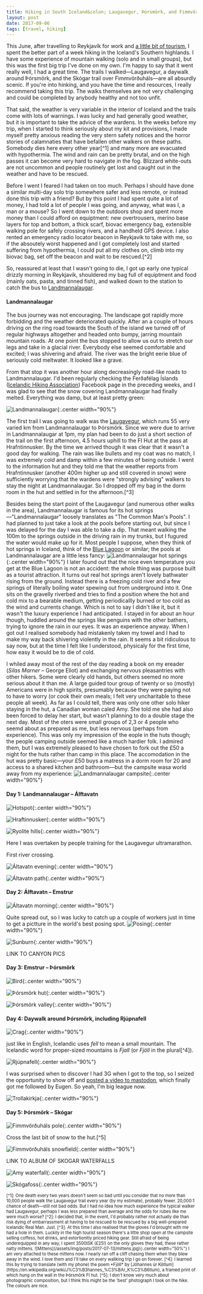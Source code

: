 ```yaml
---
title: Hiking in South Iceland&colon; Laugavegur, Þórsmörk, and Fimmvörðuháls
layout: post
date: 2017-09-06
tags: [travel, hiking]
---
```


This June, after travelling to Reykjavík for work and [a little bit of tourism](/2017/07/09/reykjavik/), I spent the better part of a week hiking in the Iceland's Southern highlands. I have some experience of mountain walking (solo and in small groups), but this was the first big trip I've done on my own. I'm happy to say that it went really well, I had a great time. The trails I walked&mdash;Laugavegur, a daywalk around Þórsmörk, and the Skógar trail over Fimmvörðuháls&mdash;are all absurdly scenic. If you're into hinking, and you have the time and resources, I really recommend taking this trip. The walks themselves are not very challenging and could be completed by anybody healthy and not too unfit.

That said, the weather is very variable in the interior of Iceland and the trails come with lots of warnings. I was lucky and had generally good weather, but it is important to take the advice of the wardens. In the weeks before my trip, when I started to think seriously about my kit and provisions, I made myself pretty anxious reading the very stern safety notices and the horror stories of calamnaties that have befallen other walkers on these paths. Somebody dies here every other year[^1] and many more are evacuated with hypothermia. The wind and rain can be pretty brutal, and on the high passes it can become very hard to navigate in the fog. Blizzard white-outs are not uncommon and people routinely get lost and caught out in the weather and have to be rescued.

Before I went I feared I had taken on too much. Perhaps I should have done a similar multi-day solo trip somewhere safer and less remote, or instead done this trip with a friend? But by this point I had spent quite a lot of money, I had told a lot of people I was going, and anyway, what was I, a man or a mouse? So I went down to the outdoors shop and spent more money than I could afford on equiptment: new overtrousers, merino base layers for top and bottom, a thick scarf, biovac emergency bag, extensible walking pole for safely crossing rivers, and a handheld GPS device. I also rented an emergency radio locator beacon in Reykjavík to take with me, so if the absoutely worst happened and I got completely lost and started suffering from hypothermia, I could put all my clothes on, climb into my biovac bag, set off the beacon and wait to be rescued.[^2]

So, reassured at least that I wasn't going to die, I got up early one typical drizzly morning in Reykjavík, shouldered my bag full of equiptment and food (mainly oats, pasta, and tinned fish), and walked down to the station to catch the bus to [Landmannalaugar](https://en.wikipedia.org/wiki/Landmannalaugar).

#### Landmannalaugar

The bus journey was not encouraging. The landscape got rapidly more forbidding and the weather deteriorated quickly. After an a couple of hours driving on the ring road towards  the South of the island we turned off of regular highways altogether and headed onto bumpy, jarring mountain mountain roads. At one point the bus stopped to allow us out to stretch our legs and take in a glacial river. Everybody else seemed comfortable and excited; I was shivering and afraid. The river was the bright eerie blue of seriously cold meltwater. It looked like a grave.

From that stop it was another hour along decreasingly road-like roads to Landmannalaugar. I'd been regularly checking the Ferðafélag Íslands ([Icelandic Hiking Association](https://www.fi.is/en)) Facebook page in the preceding weeks, and I was glad to see that the snow covering Landmannalaugar had finally melted. Everything was damp, but at least pretty green:

![Landmannalaugar](/assets/img/posts/2017-07-13/landmannalaugar.jpg){:.center width="90%"}

The first trail I was going to walk was the [Laugavegur](https://en.wikipedia.org/wiki/Laugavegur), which runs 55 very varied km from Landmannalaugar to Þórsmörk. Since we were due to arrive in Landmannalaugar at 1pm, my plan had been to do just a short section of the trail on the first afternoon, 4.5 hours uphill to the FI Hut at the pass at Hrafntinnusker. By the time we arrived though it was clear that it wasn't a good day for walking. The rain was like bullets and my coat was no match, I was extremely cold and damp within a few minutes of being outside. I went to the information hut and they told me that the weather reports from Hrafntinnusker (another 400m higher up and still covered in snow) were sufficiently worrying that the wardens were "strongly advising" walkers to stay the night at Landmannalaugar. So I dropped off my bag in the dorm room in the hut and settled in for the afternoon.[^3]

Besides being the start point of the Laugavegur (and numerous other walks in the area), Landmannalaugar is famous for its hot springs&mdash;"Landmannalaugar" loosely translates as "The Common Man's Pools". I had planned to just take a look at the pools before starting out, but since I was delayed for the day I was able to take a dip. That meant walking the 100m to the springs outside in the driving rain in my trunks, but I fugured the water would make up for it. Most people I suppose, when they think of hot springs in Iceland, think of the [Blue Lagoon](http://www.bluelagoon.com/) or similar; the pools at Landmannalaugar are a little less fancy:
![Landmannalaugar hot springs](/assets/img/posts/2017-07-13/landmannalaugar-springs.jpg){:.center width="90%"}
I later found out that the nice even temperature you get at the Blue Lagoon is not an accident: the whole thing was purpose built as a tourist attraction. It turns out real hot springs aren't lovely bathwater rising from the ground. Instead there is a freezing cold river and a few springs of literally boiling water spewing out from underground into it. One sits on the gravelly riverbed and tries to find a position where the hot and cold mix to a bearable medium, getting periodicallly burned or too cold as the wind and currents change. Which is not to say I didn't like it, but it wasn't the luxury experience I had anticipated. I stayed in for about an hour though, huddled around the springs like penguins with the other bathers, trying to ignore the rain in our eyes. It was an experience anyway. When I got out I realised somebody had mistakenly taken my towel and I had to make my way back shivering violently in the rain. It seems a bit ridiculous to say now, but at the time I felt like I understood, physicaly for the first time, how easy it would be to die of cold.

I whiled away most of the rest of the day reading a book on my ereader (*Silas Marner* &ndash; George Eliot) and exchanging nervous pleasantries with other hikers. Some were clearly old hands, but others seemed no more serious about it than me. A large guided tour group of twenty or so (mostly) Americans were in high spirits, presumably because they were paying not to have to worry (or cook their own meals; I felt very uncharitable to these people all week). As far as I could tell, there was only one other solo hiker staying in the hut, a Canadian woman caled Amy. She told me she had also been forced to delay her start, but wasn't planning to do a double stage the next day. Most of the oters were small groups of 2,3 or 4 people who seemd about as prepared as me, but less nervous (perhaps from experience). This was only my impression of the eople in the huts though; the people camping outside seemed like a much hardier folk. I admired them, but I was extremely pleased to have chosen to fork out the £50 a night for the huts rather than camp in this place. The accomodation in the hut was pretty basic&mdash;your £50 buys a matress in a dorm room for 20 and access to a shared kitchen and bathroom&mdash;but the campsite wasa world away from my experience:
![Landmannalaugar campsite](/assets/img/posts/2017-07-13/landmannalaugar-campsite.jpg){:.center width="90%"}

#### Day 1: Landmannalaugar &ndash; Álftavatn

![Hotspot](/assets/img/posts/2017-07-13/day1-hotspot.jpg){:.center width="90%"}

![Hraftinnusker](/assets/img/posts/2017-07-13/hraftinnusker.jpg){:.center width="90%"}

![Ryolite hills](/assets/img/posts/2017-07-13/day1-ryolite.jpg){:.center width="90%"}

Here I was overtaken by people training for the Laugavegur ultramarathon.

First river crossing.

![Áltavatn evening](/assets/img/posts/2017-07-13/alftavatn-evening.jpg){:.center width="90%"}

![Áltavatn path](/assets/img/posts/2017-07-13/alftavatn-path.jpg){:.center width="90%"}

#### Day 2: Álftavatn &ndash; Emstrur

![Áltavatn morning](/assets/img/posts/2017-07-13/alftavatn-morning.jpg){:.center width="90%"}


Quite spread out, so I was lucky to catch up a couple of workers just in time to get a pictture in the world's best posing spot.
![Posing](/assets/img/posts/2017-07-13/day2-pose.jpg){:.center width="90%"}

![Sunburn](/assets/img/posts/2017-07-13/day2-sunburn.jpg){:.center width="90%"}

LINK TO CANYON PICS

#### Day 3: Emstrur &ndash; Þórsmörk

![Bird](/assets/img/posts/2017-07-13/day3-bird.jpg){:.center width="90%"}

![Þórsmörk hut](/assets/img/posts/2017-07-13/thorsmork-hut.jpg){:.center width="90%"}

![Þórsmörk valley](/assets/img/posts/2017-07-13/thorsmork-above.jpg){:.center width="90%"}

#### Day 4: Daywalk around Þórsmörk, including Rjúpnafell

![Crag](/assets/img/posts/2017-07-13/day4-crag.jpg){:.center width="90%"}

just like in English, Icelandic uses *fell* to mean a small mountain. The Icelandic word for proper-sized mountains is *Fjall* (or *Fjöll* in the plural[^4]).

![Rjúpnafell](/assets/img/posts/2017-07-13/rjupnafell.jpg){:.center width="90%"}

I was surprised when to discover I had 3G when I got to the top, so I seized the opportunity to show off and [posted a video to mastodon](https://files.mastodon.social/media_attachments/files/000/856/565/original/3b6206bfbcebc110.mp4), which finally got me followed by Eugen. So yeah, I'm big league now.

![Trollakirkja](/assets/img/posts/2017-07-13/trollakirkja.jpg){:.center width="90%"}

#### Day 5: Þórsmörk &ndash; Skógar

![Fimmvörðuháls pole](/assets/img/posts/2017-07-13/day5-pole.jpg){:.center width="90%"}

Cross the last bit of snow to the hut.[^5]

![Fimmvörðuháls snowfield](/assets/img/posts/2017-07-13/day5-snowfield.jpg){:.center width="90%"}

LINK TO ALBUM OF SKOGAR WATERFALLS

![Amy waterfall](/assets/img/posts/2017-07-13/amy-waterfall.jpg){:.center width="90%"}

![Skógafoss](/assets/img/posts/2017-07-13/skogafoss.jpg){:.center width="90%"}

<div style="font-size: 80%">
[^1]: One death every two years doesn't seem so bad until you consider that no more than 10,000 people walk the Laugavegur trail every year (by my estimate), probably fewer. 20,000:1 chance of death&mdash;still not bad odds. But I had no idea how much experience the typical walker had Laugavegur, perhaps I was less prepared than average and the odds for rubes like me were much worse?
[^2]: I decided that, in the event, I'd probably rather not actually die than risk dying of embarrassment at having to be rescued to be rescued by a big well-prepared Icelandic Real Man. Just.
[^3]: At this time I also realised that the gloves I'd brought with me had a hole in them. Luckily in the high tourist season there's a little shop open at the campsite selling coffess, hot drinks, and extortionitly priced hiking gear. Still afraid of being underequipped in any way, I spent 3500ISK (£25!) on the only gloves they had, these rather natty mittens. ![Mittens](/assets/img/posts/2017-07-13/mittens.jpg){:.center width="50%"} I am very attached to these mittens now. I nearly ran off a cliff chasing them when they blew away in the wind. I love them and I'll take on every waliking trip I go on forever.
[^4]: I learned this by trying to translate (with my phone) the poem *Fjöll* by [Jóhannes úr Kötlum](https://en.wikipedia.org/wiki/J%C3%B3hannes_%C3%BAr_K%C3%B6tlum), a framed print of which hung on the wall in the Þórsmörk FI hut.
[^5]: I don't know very much about photographic composition, but I think this might be the 'best' photograph I took on the hike. The colours are nice.
</div>

